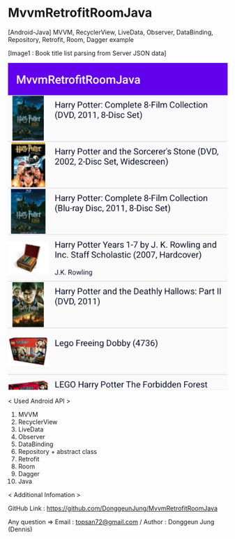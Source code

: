 # MvvmRetrofitRoomJava
[Android-Java] MVVM, RecyclerView, LiveData, Observer, DataBinding, Repository, Retrofit, Room, Dagger example


[Image1 : Book title list parsing from Server JSON data]

<div>
<img src="https://github.com/DonggeunJung/MvvmRetrofitRoomJava/blob/main/MvvmRetrofitRoomJava_ScreenShot_01.png?raw=true width="200px"></img>
</div>


< Used Android API >
1. MVVM
2. RecyclerView
3. LiveData
4. Observer
5. DataBinding
6. Repository + abstract class
7. Retrofit
8. Room
9. Dagger
10. Java


< Additional Infomation >

GitHub Link : https://github.com/DonggeunJung/MvvmRetrofitRoomJava

Any question => Email : topsan72@gmail.com / Author : Donggeun Jung (Dennis)
